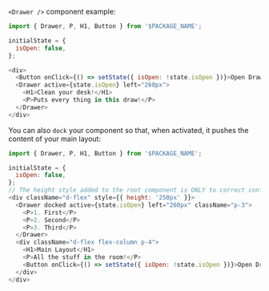 `<Drawer />` component example:

```js static
import { Drawer, P, H1, Button } from '$PACKAGE_NAME';

initialState = {
  isOpen: false,
};

<div>
  <Button onClick={() => setState({ isOpen: !state.isOpen })}>Open Drawer</Button>
  <Drawer active={state.isOpen} left="260px">
    <H1>Clean your desk!</H1>
    <P>Puts every thing in this draw!</P>
  </Drawer>
</div>
```

You can also `dock` your component so that, when activated, it pushes the content of your main layout:

```js
import { Drawer, P, H1, Button } from '$PACKAGE_NAME';

initialState = {
  isOpen: false,
};
// The height style added to the root component is ONLY to correct conflict with the example environment.
<div className="d-flex" style={{ height: '250px' }}>
  <Drawer docked active={state.isOpen} left="260px" className="p-3">
    <P>1. First</P>
    <P>2. Second</P>
    <P>3. Third</P>
  </Drawer>
  <div className="d-flex flex-column p-4">
    <H1>Main Layout</H1>
    <P>All the stuff in the room!</P>
    <Button onClick={() => setState({ isOpen: !state.isOpen })}>Open Drawer</Button>
  </div>
</div>
```
